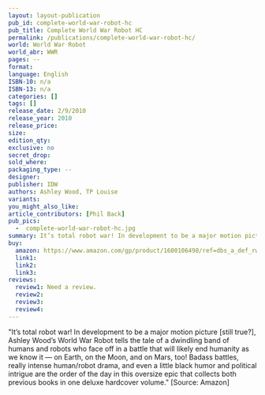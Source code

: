 ```yaml
---
layout: layout-publication
pub_id: complete-world-war-robot-hc
pub_title: Complete World War Robot HC
permalink: /publications/complete-world-war-robot-hc/
world: World War Robot
world_abr: WWR
pages: --
format: 
language: English
ISBN-10: n/a
ISBN-13: n/a
categories: []
tags: []
release_date: 2/9/2010
release_year: 2010
release_price: 
size: 
edition_qty:
exclusive: no
secret_drop:
sold_where: 
packaging_type: --
designer: 
publisher: IDW
authors: Ashley Wood, TP Louise
variants:
you_might_also_like: 
article_contributors: [Phil Back]
pub_pics: 
  -  complete-world-war-robot-hc.jpg
summary: It’s total robot war! In development to be a major motion picture [still true?], Ashley Wood’s World War Robot tells the tale of a dwindling band of humans and robots who face off in a battle that will likely end humanity as we know it — on Earth, on the Moon, and on Mars, too! Badass battles, really intense human/robot drama, and even a little black humor and political intrigue are the order of the day in this oversize epic that collects both previous books in one deluxe hardcover volume.  - From Amazon
buy:
  amazon: https://www.amazon.com/gp/product/1600106498/ref=dbs_a_def_rwt_bibl_vppi_i19
  link1: 
  link2: 
  link3: 
reviews:
  review1: Need a review.
  review2:
  review3:
  review4:
---
```

<p>"It’s total robot war! In development to be a major motion picture [still true?], Ashley Wood’s World War Robot tells the tale of a dwindling band of humans and robots who face off in a battle that will likely end humanity as we know it — on Earth, on the Moon, and on Mars, too! Badass battles, really intense human/robot drama, and even a little black humor and political intrigue are the order of the day in this oversize epic that collects both previous books in one deluxe hardcover volume." [Source: Amazon]</p>